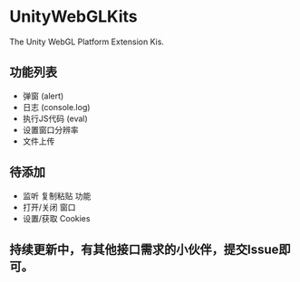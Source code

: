 # UnityWebGLKits
The Unity WebGL Platform Extension Kis.

## 功能列表

- 弹窗 (alert)
- 日志 (console.log)
- 执行JS代码 (eval)
- 设置窗口分辨率
- 文件上传


## 待添加

- 监听 复制粘贴 功能
- 打开/关闭 窗口
- 设置/获取 Cookies

## 持续更新中，有其他接口需求的小伙伴，提交Issue即可。
